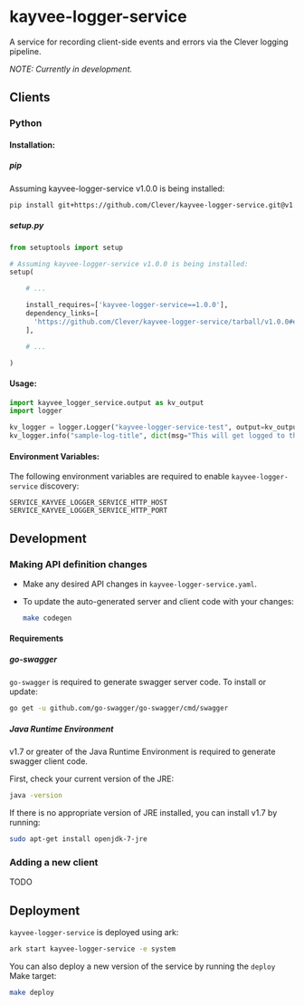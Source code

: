 # kayvee-logger-service
A service for recording client-side events and errors via the Clever logging pipeline.

*NOTE: Currently in development.*

## Clients

### Python

#### Installation:

##### pip

Assuming kayvee-logger-service v1.0.0 is being installed:

```sh
pip install git+https://github.com/Clever/kayvee-logger-service.git@v1.0.0
```

##### setup.py

```python
from setuptools import setup

# Assuming kayvee-logger-service v1.0.0 is being installed:
setup(

    # ...

    install_requires=['kayvee-logger-service==1.0.0'],
    dependency_links=[
      'https://github.com/Clever/kayvee-logger-service/tarball/v1.0.0#egg=kayvee-logger-service-1.0.0'
    ],

    # ...

)
```

#### Usage:

```python
import kayvee_logger_service.output as kv_output
import logger

kv_logger = logger.Logger("kayvee-logger-service-test", output=kv_output.Output())
kv_logger.info("sample-log-title", dict(msg="This will get logged to the kayvee-logger-service."))
```

#### Environment Variables:

The following environment variables are required to enable `kayvee-logger-service` discovery:

```
SERVICE_KAYVEE_LOGGER_SERVICE_HTTP_HOST
SERVICE_KAYVEE_LOGGER_SERVICE_HTTP_PORT
```

## Development

### Making API definition changes

- Make any desired API changes in `kayvee-logger-service.yaml`.
- To update the auto-generated server and client code with your changes:

    ```sh
    make codegen
    ```

#### Requirements

##### go-swagger

`go-swagger` is required to generate swagger server code.
To install or update:
```sh
go get -u github.com/go-swagger/go-swagger/cmd/swagger
```

##### Java Runtime Environment
v1.7 or greater of the Java Runtime Environment is required to generate swagger client code.

First, check your current version of the JRE:
```sh
java -version
```

If there is no appropriate version of JRE installed, you can install v1.7 by running:
```sh
sudo apt-get install openjdk-7-jre
```

### Adding a new client

TODO

## Deployment

`kayvee-logger-service` is deployed using ark:

```sh
ark start kayvee-logger-service -e system
```

You can also deploy a new version of the service by running the `deploy` Make target:

```sh
make deploy
```
